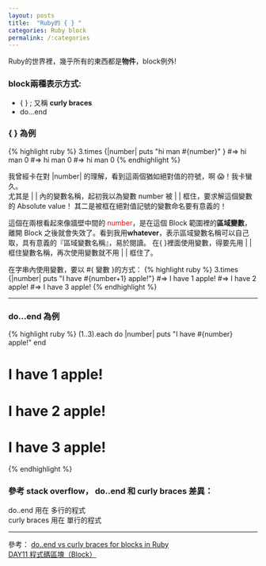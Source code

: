 ```yaml
---
layout: posts
title:  "Ruby的 { } "
categories: Ruby block
permalink: /:categories
---
```

Ruby的世界裡，幾乎所有的東西都是**物件**，block例外! 

### block兩種表示方式:
- { } ; 又稱 **curly braces**
- do...end

### { } 為例
{% highlight ruby %}
3.times {|number| puts "hi man #{number}" }
#=> hi man 0
#=> hi man 0
#=> hi man 0
{% endhighlight %}

我曾經卡在對 |number| 的理解，看到這兩個猶如絕對值的符號，啊 😱！我卡蠻久。<br>
尤其是 | | 內的變數名稱，起初我以為變數 number 被 |  | 框住，要求解這個變數的 Absolute value！
其二是被框在絕對值記號的變數命名要有意義的！<br>

這個在兩根看起來像牆壁中間的 <font color="#f00">number</font>，是在這個 Block 範圍裡的**區域變數**，離開 Block 之後就會失效了。看到我用**whatever**，表示區域變數名稱可以自己取，具有意義的『區域變數名稱』，易於閱讀。
在{ }裡面使用變數，得要先用 | | 框住變數名稱，再次使用變數就不用 | | 框住了。

在字串內使用變數，要以 #{ 變數 }的方式：
{% highlight ruby %}
3.times {|number| puts "I have #{number+1} apple!"}
#=> I have 1 apple!
#=> I have 2 apple!
#=> I have 3 apple!
{% endhighlight %}
***
### do...end 為例
{% highlight ruby %}
(1..3).each do |number|
  puts "I have #{number} apple!"
end
# I have 1 apple!
# I have 2 apple!
# I have 3 apple!
{% endhighlight %}

### 參考 stack overflow， do..end 和 curly braces 差異：
do..end 用在 多行的程式 <br>
curly braces 用在 單行的程式 <br>

***

參考：
[do..end vs curly braces for blocks in Ruby](https://stackoverflow.com/questions/5587264/do-end-vs-curly-braces-for-blocks-in-ruby)
[DAY11 程式碼區塊（Block）](https://ithelp.ithome.com.tw/articles/10220491)
